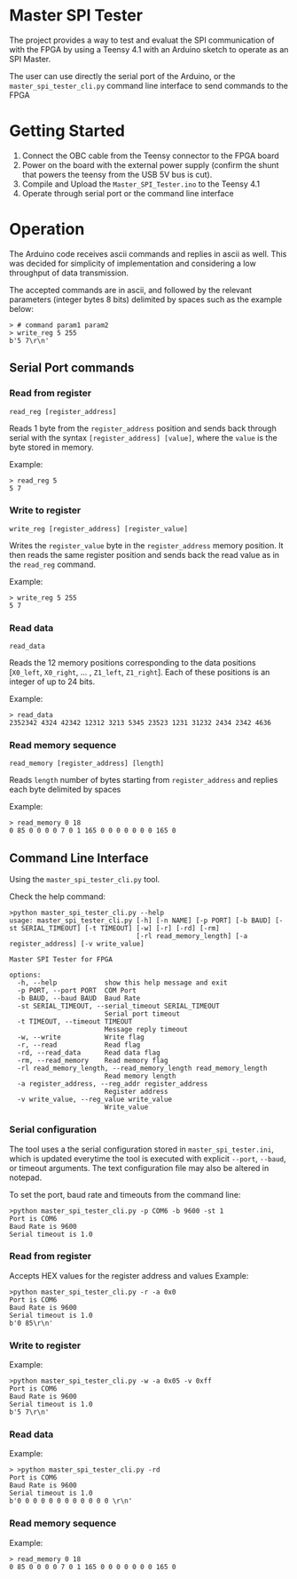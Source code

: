 # Master SPI Tester

The project provides a way to test and evaluat the SPI communication of with the FPGA by using a Teensy 4.1 with an Arduino sketch to operate as an SPI Master.

The user can use directly the serial port of the Arduino, or the `master_spi_tester_cli.py` command line interface to send commands to the FPGA

# Getting Started

1. Connect the OBC cable from the Teensy connector to the FPGA board
2. Power on the board with the external power supply (confirm the shunt that powers the teensy from the USB 5V bus is cut).
3. Compile and Upload the `Master_SPI_Tester.ino` to the Teensy 4.1
4. Operate through serial port or the command line interface


# Operation

The Arduino code receives ascii commands and replies in ascii as well. This was decided for simplicity of implementation and considering a low throughput of data transmission.

The accepted commands are in ascii, and followed by the relevant parameters (integer bytes 8 bits) delimited by spaces such as the example below:

```
> # command param1 param2
> write_reg 5 255
b'5 7\r\n'
```

## Serial Port commands


### Read from register
 `read_reg [register_address]` 

 Reads 1 byte from the `register_address` position and sends back through serial with the syntax `[register_address] [value]`, where the `value` is the byte stored in memory.

Example:
```
> read_reg 5 
5 7 
```


### Write to register 

`write_reg [register_address] [register_value]` 

Writes the `register_value` byte in the `register_address` memory position. It then reads the same register position and sends back the read value as in the `read_reg` command.

Example:
```
> write_reg 5 255
5 7 
```

### Read data

 `read_data`
 
 Reads the 12 memory positions corresponding to the data positions [`X0_left`, `X0_right`, ... , `Z1_left`, `Z1_right`]. Each of these positions is an integer of up to 24 bits.

Example:
```
> read_data
2352342 4324 42342 12312 3213 5345 23523 1231 31232 2434 2342 4636 
```

### Read memory sequence

 `read_memory [register_address] [length]`
 
 Reads `length` number of bytes starting from `register_address` and replies each byte delimited by spaces

Example:
```
> read_memory 0 18
0 85 0 0 0 0 7 0 1 165 0 0 0 0 0 0 0 165 0
```




## Command Line Interface 

Using the `master_spi_tester_cli.py` tool.

Check the help command:

```
>python master_spi_tester_cli.py --help
usage: master_spi_tester_cli.py [-h] [-n NAME] [-p PORT] [-b BAUD] [-st SERIAL_TIMEOUT] [-t TIMEOUT] [-w] [-r] [-rd] [-rm]
                                [-rl read_memory_length] [-a register_address] [-v write_value]

Master SPI Tester for FPGA

options:
  -h, --help            show this help message and exit
  -p PORT, --port PORT  COM Port
  -b BAUD, --baud BAUD  Baud Rate
  -st SERIAL_TIMEOUT, --serial_timeout SERIAL_TIMEOUT
                        Serial port timeout
  -t TIMEOUT, --timeout TIMEOUT
                        Message reply timeout
  -w, --write           Write flag
  -r, --read            Read flag
  -rd, --read_data      Read data flag
  -rm, --read_memory    Read memory flag
  -rl read_memory_length, --read_memory_length read_memory_length
                        Read memory length
  -a register_address, --reg_addr register_address
                        Register address
  -v write_value, --reg_value write_value
                        Write_value
```

### Serial configuration

The tool uses a the serial configuration stored in `master_spi_tester.ini`, which is updated everytime the tool is executed with explicit `--port`, `--baud`, or timeout arguments. The text configuration file may also be altered in notepad.

To set the port, baud rate and timeouts from the command line:

```
>python master_spi_tester_cli.py -p COM6 -b 9600 -st 1
Port is COM6
Baud Rate is 9600
Serial timeout is 1.0
```


### Read from register

Accepts HEX values for the register address and values 
Example:
```
>python master_spi_tester_cli.py -r -a 0x0
Port is COM6
Baud Rate is 9600
Serial timeout is 1.0
b'0 85\r\n'
```


### Write to register 

Example:
```
>python master_spi_tester_cli.py -w -a 0x05 -v 0xff
Port is COM6
Baud Rate is 9600
Serial timeout is 1.0
b'5 7\r\n'
```

### Read data

Example:
```
> >python master_spi_tester_cli.py -rd
Port is COM6
Baud Rate is 9600
Serial timeout is 1.0
b'0 0 0 0 0 0 0 0 0 0 0 0 \r\n'
```

### Read memory sequence

Example:
```
> read_memory 0 18
0 85 0 0 0 0 7 0 1 165 0 0 0 0 0 0 0 165 0
```



